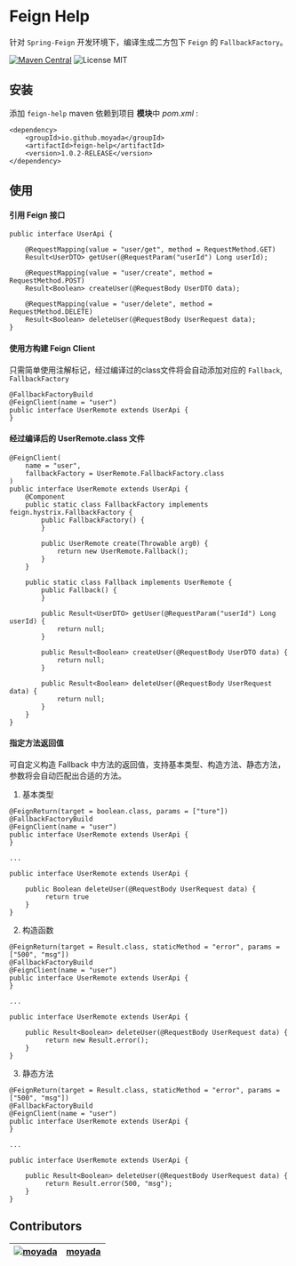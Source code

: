 # Feign Help

针对 `Spring-Feign` 开发环境下，编译生成二方包下 `Feign` 的 `FallbackFactory`。

[![Maven Central](https://maven-badges.herokuapp.com/maven-central/io.github.moyada/feign-help/badge.svg)](https://maven-badges.herokuapp.com/maven-central/io.github.moyada/feign-help)
![License MIT](https://img.shields.io/badge/MIT-342e38?style=flat-square&label=License)

## 安装

添加 `feign-help` maven 依赖到项目 **模块**中 *pom.xml* :

```
<dependency>
    <groupId>io.github.moyada</groupId>
    <artifactId>feign-help</artifactId>
    <version>1.0.2-RELEASE</version>
</dependency>
```

## 使用

#### 引用 Feign 接口

```
public interface UserApi {

    @RequestMapping(value = "user/get", method = RequestMethod.GET)
    Result<UserDTO> getUser(@RequestParam("userId") Long userId);

    @RequestMapping(value = "user/create", method = RequestMethod.POST)
    Result<Boolean> createUser(@RequestBody UserDTO data);

    @RequestMapping(value = "user/delete", method = RequestMethod.DELETE)
    Result<Boolean> deleteUser(@RequestBody UserRequest data);
}
```

#### 使用方构建 Feign Client

只需简单使用注解标记，经过编译过的class文件将会自动添加对应的 `Fallback`, `FallbackFactory`

```
@FallbackFactoryBuild
@FeignClient(name = "user")
public interface UserRemote extends UserApi {
}

```

#### 经过编译后的 UserRemote.class 文件

```
@FeignClient(
    name = "user",
    fallbackFactory = UserRemote.FallbackFactory.class
)
public interface UserRemote extends UserApi {
    @Component
    public static class FallbackFactory implements feign.hystrix.FallbackFactory {
        public FallbackFactory() {
        }

        public UserRemote create(Throwable arg0) {
            return new UserRemote.Fallback();
        }
    }

    public static class Fallback implements UserRemote {
        public Fallback() {
        }

        public Result<UserDTO> getUser(@RequestParam("userId") Long userId) {
            return null;
        }

        public Result<Boolean> createUser(@RequestBody UserDTO data) {
            return null;
        }

        public Result<Boolean> deleteUser(@RequestBody UserRequest data) {
            return null;
        }
    }
}
```

#### 指定方法返回值

可自定义构造 Fallback 中方法的返回值，支持基本类型、构造方法、静态方法，参数将会自动匹配出合适的方法。

1. 基本类型
```
@FeignReturn(target = boolean.class, params = ["ture"])
@FallbackFactoryBuild
@FeignClient(name = "user")
public interface UserRemote extends UserApi {
}

...

public interface UserRemote extends UserApi {

    public Boolean deleteUser(@RequestBody UserRequest data) {
         return true
    }
}

```

2. 构造函数
```
@FeignReturn(target = Result.class, staticMethod = "error", params = ["500", "msg"])
@FallbackFactoryBuild
@FeignClient(name = "user")
public interface UserRemote extends UserApi {
}

...

public interface UserRemote extends UserApi {

    public Result<Boolean> deleteUser(@RequestBody UserRequest data) {
         return new Result.error();
    }
}

```

3. 静态方法

```
@FeignReturn(target = Result.class, staticMethod = "error", params = ["500", "msg"])
@FallbackFactoryBuild
@FeignClient(name = "user")
public interface UserRemote extends UserApi {
}

...

public interface UserRemote extends UserApi {

    public Result<Boolean> deleteUser(@RequestBody UserRequest data) {
         return Result.error(500, "msg");
    }
}

```

## Contributors

| [![moyada](https://github.com/moyada.png?size=120)](https://github.com/r4phab) | [moyada](https://github.com/moyada) |
|:------------------------------------------------------------------------------:|--------------|
